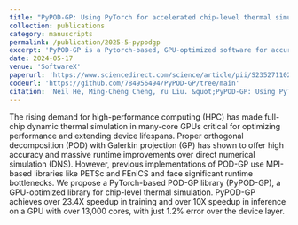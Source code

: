 ```yaml
---
title: "PyPOD-GP: Using PyTorch for accelerated chip-level thermal simulation of the GPU"
collection: publications
category: manuscripts
permalink: /publication/2025-5-pypodgp
excerpt: 'PyPOD-GP is a Pytorch-based, GPU-optimized software for accurate and efficient core-level thermal simulation on many-core processor chips.'
date: 2024-05-17
venue: 'SoftwareX'
paperurl: 'https://www.sciencedirect.com/science/article/pii/S2352711025001141'
codeurl: 'https://github.com/784956494/PyPOD-GP/tree/main'
citation: 'Neil He, Ming-Cheng Cheng, Yu Liu. &quot;PyPOD-GP: Using PyTorch for accelerated chip-level thermal simulation of the GPU &quot; in <i>SoftwareX</i>. Vol.30, p.102147.'
---
```


The rising demand for high-performance computing (HPC) has made full-chip dynamic thermal simulation in many-core GPUs critical for optimizing performance and extending device lifespans. Proper orthogonal decomposition (POD) with Galerkin projection (GP) has shown to offer high accuracy and massive runtime improvements over direct numerical simulation (DNS). However, previous implementations of POD-GP use MPI-based libraries like PETSc and FEniCS and face significant runtime bottlenecks. We propose a PyTorch-based POD-GP library (PyPOD-GP), a GPU-optimized library for chip-level thermal simulation. PyPOD-GP achieves over 23.4X speedup in training and over 10X speedup in inference on a GPU with over 13,000 cores, with just 1.2% error over the device layer.
